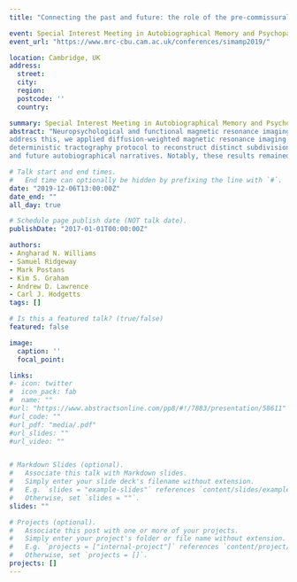 ```yaml
---
title: "Connecting the past and future: the role of the pre-commissural fornix in episodic autobiographical memory and simulation"

event: Special Interest Meeting in Autobiographical Memory and Psychopathology, MRC Cognition and Brain Sciences Unit 
event_url: "https://www.mrc-cbu.cam.ac.uk/conferences/simamp2019/"

location: Cambridge, UK
address:
  street: 
  city: 
  region: 
  postcode: ''
  country: 

summary: Special Interest Meeting in Autobiographical Memory and Psychopathology, MRC Cognition and Brain Sciences Unit  
abstract: "Neuropsychological and functional magnetic resonance imaging (MRI) evidence suggests that the ability to vividly remember our personal past, and imagine future scenarios, involves two closely connected regions: the hippocampus and ventromedial prefrontal cortex (vmPFC). Despite evidence of a direct anatomical connection from anterior hippocampus to vmPFC, formed via the fornix, it is unknown whether hippocampal-vmPFC structural connectivity supports both past and future-oriented episodic thinking. To
address this, we applied diffusion-weighted magnetic resonance imaging (dMRI) and a novel
deterministic tractography protocol to reconstruct distinct subdivisions of the fornix previously detected in axonal tracer studies, namely pre-commissural (connecting the anterior hippocampus to vmPFC) and post-commissural (linking the posterior hippocampus and medial diencephalon) fornix, in a group of healthy individuals who undertook an adapted past-future autobiographical interview. As predicted, we found that inter-individual differences in pre-commissural - but not post-commissural - fornix microstructure (fractional anisotropy) was significantly correlated with the episodic richness of both past
and future autobiographical narratives. Notably, these results remained significant when controlling for both non-episodic narrative content and grey matter volumes of the hippocampus and vmPFC. This study provides novel evidence that reconstructing events from one’s personal past, and constructing possible future events, involves a distinct, structurally-instantiated hippocampal-vmPFC pathway."

# Talk start and end times.
#   End time can optionally be hidden by prefixing the line with `#`.
date: "2019-12-06T13:00:00Z"
date_end: ""
all_day: true

# Schedule page publish date (NOT talk date).
publishDate: "2017-01-01T00:00:00Z"

authors: 
- Angharad N. Williams
- Samuel Ridgeway
- Mark Postans
- Kim S. Graham
- Andrew D. Lawrence
- Carl J. Hodgetts
tags: []

# Is this a featured talk? (true/false)
featured: false

image:
  caption: ''
  focal_point: 

links:
#- icon: twitter
#  icon_pack: fab
#  name: ""
#url: "https://www.abstractsonline.com/pp8/#!/7883/presentation/58611"
#url_code: ""
#url_pdf: "media/.pdf"
#url_slides: ""
#url_video: ""


# Markdown Slides (optional).
#   Associate this talk with Markdown slides.
#   Simply enter your slide deck's filename without extension.
#   E.g. `slides = "example-slides"` references `content/slides/example-slides.md`.
#   Otherwise, set `slides = ""`.
slides: ""

# Projects (optional).
#   Associate this post with one or more of your projects.
#   Simply enter your project's folder or file name without extension.
#   E.g. `projects = ["internal-project"]` references `content/project/deep-learning/index.md`.
#   Otherwise, set `projects = []`.
projects: []
---
```


